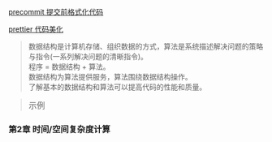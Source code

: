 [precommit 提交前格式化代码](https://prettier.io/docs/en/precommit.html)

[prettier 代码美化](https://prettier.io/docs/en/install.html)
> 数据结构是计算机存储、组织数据的方式，算法是系统描述解决问题的策略与指令(一系列解决问题的清晰指令)。<br />
> 程序 = 数据结构 + 算法。<br />
> 数据结构为算法提供服务，算法围绕数据结构操作。<br />
> 了解基本的数据结构和算法可以提高代码的性能和质量。<br />

> <font size=3 color=#666 face="黑体">示例</font>

### 第2章 时间/空间复杂度计算
